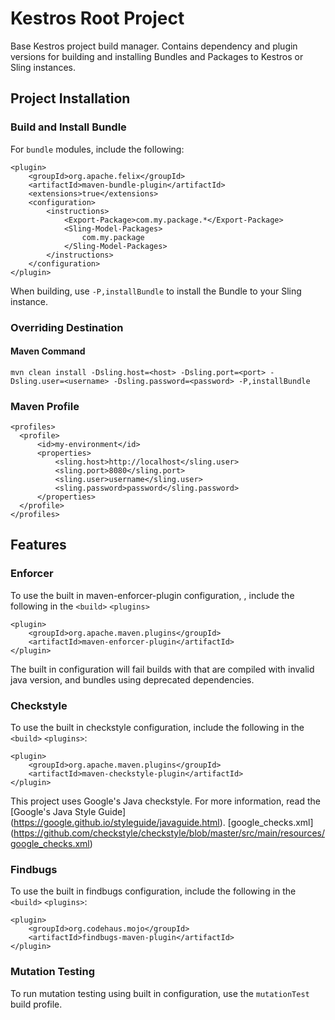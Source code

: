 # Kestros Root Project
Base Kestros project build manager. Contains dependency and plugin versions for building and installing Bundles and Packages to Kestros or Sling instances.

## Project Installation
### Build and Install Bundle
For `bundle` modules, include the following:

```
<plugin>
    <groupId>org.apache.felix</groupId>
    <artifactId>maven-bundle-plugin</artifactId>
    <extensions>true</extensions>
    <configuration>
        <instructions>
            <Export-Package>com.my.package.*</Export-Package>
            <Sling-Model-Packages>
                com.my.package
            </Sling-Model-Packages>
        </instructions>
    </configuration>
</plugin> 
```
When building, use `-P,installBundle` to install the Bundle to your Sling instance.

### Overriding Destination

#### Maven Command
`mvn clean install -Dsling.host=<host> -Dsling.port=<port> -Dsling.user=<username> -Dsling.password=<password> -P,installBundle`

### Maven Profile
```
<profiles>
  <profile>
      <id>my-environment</id>
      <properties>
          <sling.host>http://localhost</sling.user>
          <sling.port>8080</sling.port>
          <sling.user>username</sling.user>
          <sling.password>password</sling.password>
      </properties>
  </profile>
</profiles>
```  

## Features

### Enforcer
To use the built in maven-enforcer-plugin configuration, , include the following in the `<build>` `<plugins>`
```
<plugin>
    <groupId>org.apache.maven.plugins</groupId>
    <artifactId>maven-enforcer-plugin</artifactId>
</plugin>
```
The built in configuration will fail builds with that are compiled with invalid java version, and bundles using deprecated dependencies.
### Checkstyle
To use the built in checkstyle configuration, include the following in the `<build>` `<plugins>`:
```
<plugin>
    <groupId>org.apache.maven.plugins</groupId>
    <artifactId>maven-checkstyle-plugin</artifactId>
</plugin>
```
This project uses Google's Java checkstyle. For more information, read the [Google's Java Style Guide] (https://google.github.io/styleguide/javaguide.html).
[google_checks.xml] (https://github.com/checkstyle/checkstyle/blob/master/src/main/resources/google_checks.xml)
### Findbugs
To use the built in findbugs configuration, include the following in the `<build>` `<plugins>`: 
```
<plugin>
    <groupId>org.codehaus.mojo</groupId>
    <artifactId>findbugs-maven-plugin</artifactId>
</plugin>

```

### Mutation Testing
To run mutation testing using built in configuration, use the `mutationTest` build profile.